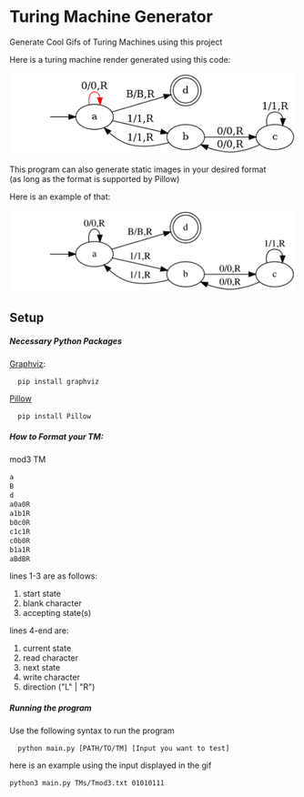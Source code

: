 # Turing Machine Generator

Generate Cool Gifs of Turing Machines using this project

Here is a turing machine render generated using this code:  

![](https://github.com/kolbeMosh/TuringMachineGenerator/blob/master/mod3TM.gif)

This program can also generate static images in your desired format  
(as long as the format is supported by Pillow)   


Here is an example of that:  

![](https://github.com/kolbeMosh/TuringMachineGenerator/blob/master/mod3TM.svg)

## Setup

##### Necessary Python Packages

[Graphviz](https://graphviz.readthedocs.io/en/stable/manual.html#installation): 

```
  pip install graphviz
```
[Pillow](https://pillow.readthedocs.io/en/stable/installation/basic-installation.html)
```
  pip install Pillow
```

##### How to Format your TM:
mod3 TM 
```
a
B
d
a0a0R
a1b1R
b0c0R
c1c1R
c0b0R
b1a1R
aBdBR
```
lines 1-3 are as follows:  
  1. start state
  2. blank character
  3. accepting state(s)  
  
lines 4-end are: 
  1. current state
  2. read character
  3. next state
  4. write character
  5. direction ("L" | "R")

##### Running the program

Use the following syntax to run the program
```
  python main.py [PATH/TO/TM] [Input you want to test]
```

here is an example using the input displayed in the gif
```
python3 main.py TMs/Tmod3.txt 01010111
```

